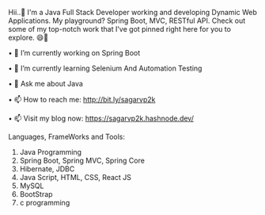 Hii..👋 I'm a Java Full Stack Developer working and developing Dynamic Web Applications. My playground? Spring Boot, MVC, RESTful API. Check out some of my top-notch work that I've got pinned right here for you to explore. 😄🚀

•	🔭 I’m currently working on Spring Boot

•	🌱 I’m currently learning Selenium And Automation Testing

•	💬 Ask me about Java

•	📫 How to reach me: http://bit.ly/sagarvp2k

•	📫 Visit my blog now: https://sagarvp2k.hashnode.dev/

Languages, FrameWorks and Tools:
1. Java Programming
2. Spring Boot, Spring MVC, Spring Core
3. Hibernate, JDBC
4. Java Script, HTML, CSS, React JS
5. MySQL
6. BootStrap
7. c programming
  
<!--
**vidhyaSagar23/vidhyaSagar23** is a ✨ _special_ ✨ repository because its `README.md` (this file) appears on your GitHub profile.

Here are some ideas to get you started:

- 🔭 I’m currently working on ...
- 🌱 I’m currently learning ...
- 👯 I’m looking to collaborate on ...
- 🤔 I’m looking for help with ...
- 💬 Ask me about ...
- 📫 How to reach me: ...
- 😄 Pronouns: ...
- ⚡ Fun fact: ...
-->
